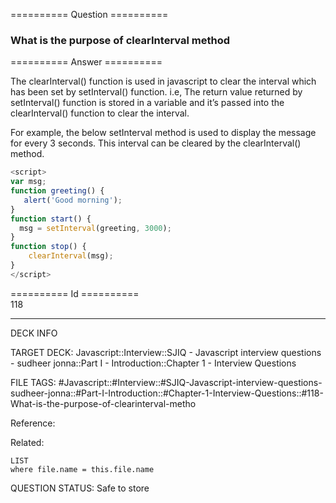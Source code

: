 ========== Question ==========  

### What is the purpose of clearInterval method  

========== Answer ==========  

The clearInterval() function is used in javascript to clear the interval which has been set by setInterval() function. i.e, The return value returned by setInterval() function is stored in a variable and it’s passed into the clearInterval() function to clear the interval.

For example, the below setInterval method is used to display the message for every 3 seconds. This interval can be cleared by the clearInterval() method.

```javascript
<script>
var msg;
function greeting() {
   alert('Good morning');
}
function start() {
  msg = setInterval(greeting, 3000);
}
function stop() {
    clearInterval(msg);
}
</script>
```

========== Id ==========  
118

---

DECK INFO

TARGET DECK: Javascript::Interview::SJIQ - Javascript interview questions - sudheer jonna::Part I - Introduction::Chapter 1 - Interview Questions

FILE TAGS: #Javascript::#Interview::#SJIQ-Javascript-interview-questions-sudheer-jonna::#Part-I-Introduction::#Chapter-1-Interview-Questions::#118-What-is-the-purpose-of-clearinterval-metho

Reference:

Related:

```dataview
LIST
where file.name = this.file.name
```

QUESTION STATUS: Safe to store
